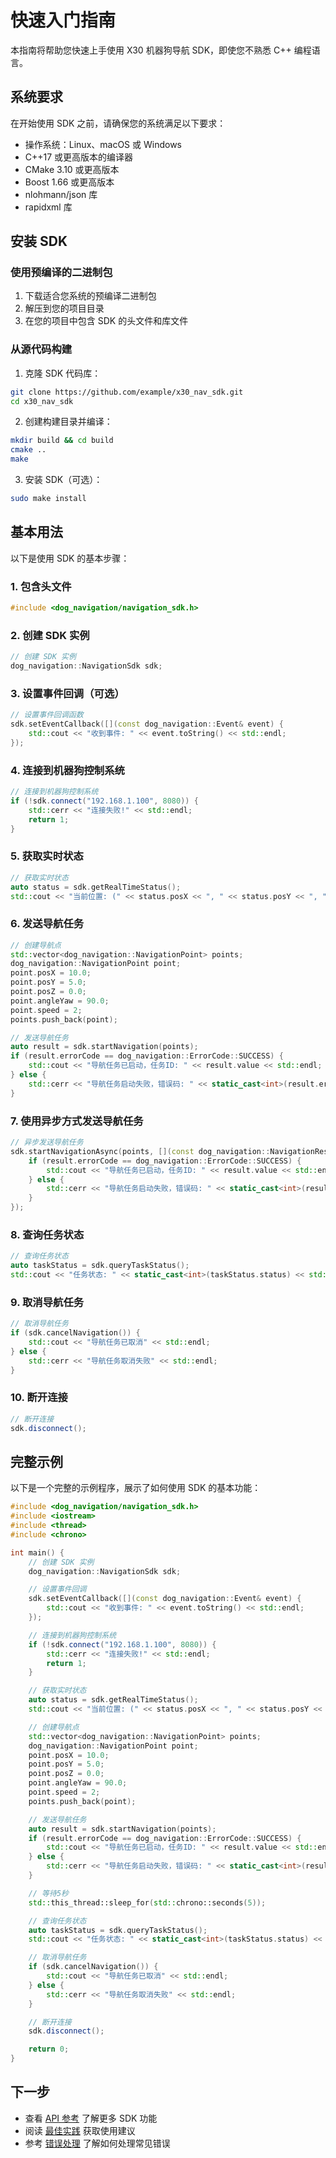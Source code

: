 # 快速入门指南

本指南将帮助您快速上手使用 X30 机器狗导航 SDK，即使您不熟悉 C++ 编程语言。

## 系统要求

在开始使用 SDK 之前，请确保您的系统满足以下要求：

- 操作系统：Linux、macOS 或 Windows
- C++17 或更高版本的编译器
- CMake 3.10 或更高版本
- Boost 1.66 或更高版本
- nlohmann/json 库
- rapidxml 库

## 安装 SDK

### 使用预编译的二进制包

1. 下载适合您系统的预编译二进制包
2. 解压到您的项目目录
3. 在您的项目中包含 SDK 的头文件和库文件

### 从源代码构建

1. 克隆 SDK 代码库：

```bash
git clone https://github.com/example/x30_nav_sdk.git
cd x30_nav_sdk
```

2. 创建构建目录并编译：

```bash
mkdir build && cd build
cmake ..
make
```

3. 安装 SDK（可选）：

```bash
sudo make install
```

## 基本用法

以下是使用 SDK 的基本步骤：

### 1. 包含头文件

```cpp
#include <dog_navigation/navigation_sdk.h>
```

### 2. 创建 SDK 实例

```cpp
// 创建 SDK 实例
dog_navigation::NavigationSdk sdk;
```

### 3. 设置事件回调（可选）

```cpp
// 设置事件回调函数
sdk.setEventCallback([](const dog_navigation::Event& event) {
    std::cout << "收到事件: " << event.toString() << std::endl;
});
```

### 4. 连接到机器狗控制系统

```cpp
// 连接到机器狗控制系统
if (!sdk.connect("192.168.1.100", 8080)) {
    std::cerr << "连接失败!" << std::endl;
    return 1;
}
```

### 5. 获取实时状态

```cpp
// 获取实时状态
auto status = sdk.getRealTimeStatus();
std::cout << "当前位置: (" << status.posX << ", " << status.posY << ", " << status.posZ << ")" << std::endl;
```

### 6. 发送导航任务

```cpp
// 创建导航点
std::vector<dog_navigation::NavigationPoint> points;
dog_navigation::NavigationPoint point;
point.posX = 10.0;
point.posY = 5.0;
point.posZ = 0.0;
point.angleYaw = 90.0;
point.speed = 2;
points.push_back(point);

// 发送导航任务
auto result = sdk.startNavigation(points);
if (result.errorCode == dog_navigation::ErrorCode::SUCCESS) {
    std::cout << "导航任务已启动，任务ID: " << result.value << std::endl;
} else {
    std::cerr << "导航任务启动失败，错误码: " << static_cast<int>(result.errorCode) << std::endl;
}
```

### 7. 使用异步方式发送导航任务

```cpp
// 异步发送导航任务
sdk.startNavigationAsync(points, [](const dog_navigation::NavigationResult& result) {
    if (result.errorCode == dog_navigation::ErrorCode::SUCCESS) {
        std::cout << "导航任务已启动，任务ID: " << result.value << std::endl;
    } else {
        std::cerr << "导航任务启动失败，错误码: " << static_cast<int>(result.errorCode) << std::endl;
    }
});
```

### 8. 查询任务状态

```cpp
// 查询任务状态
auto taskStatus = sdk.queryTaskStatus();
std::cout << "任务状态: " << static_cast<int>(taskStatus.status) << std::endl;
```

### 9. 取消导航任务

```cpp
// 取消导航任务
if (sdk.cancelNavigation()) {
    std::cout << "导航任务已取消" << std::endl;
} else {
    std::cerr << "导航任务取消失败" << std::endl;
}
```

### 10. 断开连接

```cpp
// 断开连接
sdk.disconnect();
```

## 完整示例

以下是一个完整的示例程序，展示了如何使用 SDK 的基本功能：

```cpp
#include <dog_navigation/navigation_sdk.h>
#include <iostream>
#include <thread>
#include <chrono>

int main() {
    // 创建 SDK 实例
    dog_navigation::NavigationSdk sdk;

    // 设置事件回调
    sdk.setEventCallback([](const dog_navigation::Event& event) {
        std::cout << "收到事件: " << event.toString() << std::endl;
    });

    // 连接到机器狗控制系统
    if (!sdk.connect("192.168.1.100", 8080)) {
        std::cerr << "连接失败!" << std::endl;
        return 1;
    }

    // 获取实时状态
    auto status = sdk.getRealTimeStatus();
    std::cout << "当前位置: (" << status.posX << ", " << status.posY << ", " << status.posZ << ")" << std::endl;

    // 创建导航点
    std::vector<dog_navigation::NavigationPoint> points;
    dog_navigation::NavigationPoint point;
    point.posX = 10.0;
    point.posY = 5.0;
    point.posZ = 0.0;
    point.angleYaw = 90.0;
    point.speed = 2;
    points.push_back(point);

    // 发送导航任务
    auto result = sdk.startNavigation(points);
    if (result.errorCode == dog_navigation::ErrorCode::SUCCESS) {
        std::cout << "导航任务已启动，任务ID: " << result.value << std::endl;
    } else {
        std::cerr << "导航任务启动失败，错误码: " << static_cast<int>(result.errorCode) << std::endl;
    }

    // 等待5秒
    std::this_thread::sleep_for(std::chrono::seconds(5));

    // 查询任务状态
    auto taskStatus = sdk.queryTaskStatus();
    std::cout << "任务状态: " << static_cast<int>(taskStatus.status) << std::endl;

    // 取消导航任务
    if (sdk.cancelNavigation()) {
        std::cout << "导航任务已取消" << std::endl;
    } else {
        std::cerr << "导航任务取消失败" << std::endl;
    }

    // 断开连接
    sdk.disconnect();

    return 0;
}
```

## 下一步

- 查看 [API 参考](api_reference.md) 了解更多 SDK 功能
- 阅读 [最佳实践](best_practices.md) 获取使用建议
- 参考 [错误处理](error_handling.md) 了解如何处理常见错误
